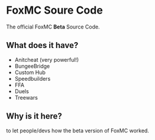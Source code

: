
# FoxMC Soure Code
The official FoxMC **Beta** Source Code. 

## What does it have?
* Anitcheat (very powerful!)
* BungeeBridge
* Custom Hub
* Speedbuilders
* FFA
* Duels
* Treewars
 
 ## Why is it here?
to let people/devs how the beta version of FoxMC worked.
